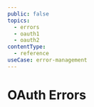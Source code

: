 ```yaml
---
public: false
topics:
  - errors
  - oauth1
  - oauth2
contentType:
  - reference
useCase: error-management
---
```


# OAuth Errors